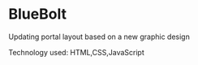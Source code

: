 # BlueBolt

Updating portal layout based on a new graphic design

Technology used:
HTML,CSS,JavaScript
